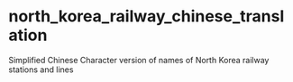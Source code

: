 # north_korea_railway_chinese_translation
Simplified Chinese Character version of names of North Korea railway stations and lines
